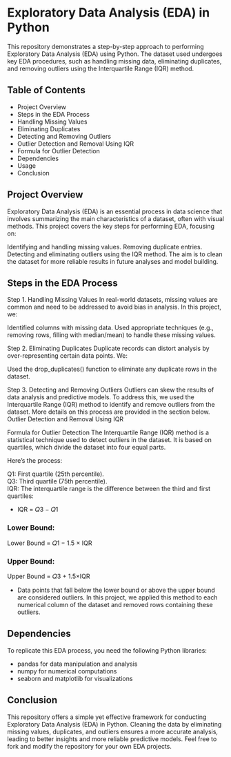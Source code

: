 # Exploratory Data Analysis (EDA) in Python
This repository demonstrates a step-by-step approach to performing Exploratory Data Analysis (EDA) using Python. The dataset used undergoes key EDA procedures, such as handling missing data, eliminating duplicates, and removing outliers using the Interquartile Range (IQR) method.

## Table of Contents
- Project Overview <br>
- Steps in the EDA Process <br>
- Handling Missing Values <br>
- Eliminating Duplicates <br>
- Detecting and Removing Outliers <br>
- Outlier Detection and Removal Using IQR <br>
- Formula for Outlier Detection <br> 
- Dependencies <br>
- Usage <br>
- Conclusion


## Project Overview
Exploratory Data Analysis (EDA) is an essential process in data science that involves summarizing the main characteristics of a dataset, often with visual methods. This project covers the key steps for performing EDA, focusing on:

Identifying and handling missing values.
Removing duplicate entries.
Detecting and eliminating outliers using the IQR method.
The aim is to clean the dataset for more reliable results in future analyses and model building.

## Steps in the EDA Process
Step 1. Handling Missing Values
In real-world datasets, missing values are common and need to be addressed to avoid bias in analysis. In this project, we:

Identified columns with missing data.
Used appropriate techniques (e.g., removing rows, filling with median/mean) to handle these missing values.

Step 2. Eliminating Duplicates
Duplicate records can distort analysis by over-representing certain data points. We:

Used the drop_duplicates() function to eliminate any duplicate rows in the dataset.

Step 3. Detecting and Removing Outliers
Outliers can skew the results of data analysis and predictive models. To address this, we used the Interquartile Range (IQR) method to identify and remove outliers from the dataset. More details on this process are provided in the section below.
Outlier Detection and Removal Using IQR

Formula for Outlier Detection
The Interquartile Range (IQR) method is a statistical technique used to detect outliers in the dataset. It is based on quartiles, which divide the dataset into four equal parts.

Here’s the process:

Q1: First quartile (25th percentile).<br>
Q3: Third quartile (75th percentile). <br>
IQR: The interquartile range is the difference between the third and first quartiles:
- IQR = 𝑄3 − 𝑄1
### Lower Bound:
  Lower Bound = 𝑄1 − 1.5 × IQR
### Upper Bound:
  Upper Bound = 𝑄3 + 1.5×IQR

- Data points that fall below the lower bound or above the upper bound are considered outliers. In this project, we applied this method to each numerical column of the dataset and removed rows containing these outliers.

## Dependencies
To replicate this EDA process, you need the following Python libraries:

- pandas for data manipulation and analysis
- numpy for numerical computations
- seaborn and matplotlib for visualizations


## Conclusion
This repository offers a simple yet effective framework for conducting Exploratory Data Analysis (EDA) in Python. Cleaning the data by eliminating missing values, duplicates, and outliers ensures a more accurate analysis, leading to better insights and more reliable predictive models.
Feel free to fork and modify the repository for your own EDA projects.
